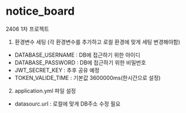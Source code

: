 # notice_board
2406 1차 프로젝트


1. 환경변수 세팅 (각 환경변수를 추가하고 로컬 환경에 맞게 세팅 변경해야함)
- DATABASE_USERNAME : DB에 접근하기 위한 아이디
- DATABASE_PASSWORD : DB에 접근하기 위한 비밀번호
- JWT_SECRET_KEY : 추후 공유 예정
- TOKEN_VALIDE_TIME : 기본값 3600000ms(한시간으로 설정)

2. application.yml 파일 설정
- datasourc.url : 로컬에 맞게 DB주소 수정 필요
